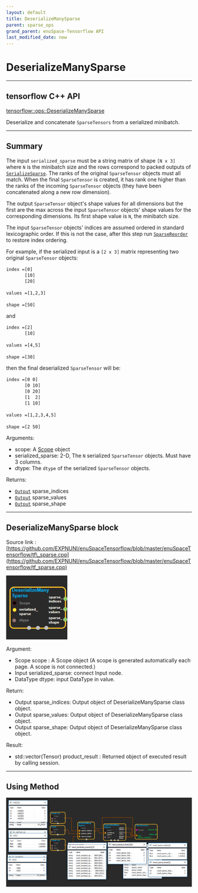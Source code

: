 ```yaml
--- 
layout: default 
title: DeserializeManySparse 
parent: sparse_ops 
grand_parent: enuSpace-Tensorflow API 
last_modified_date: now 
--- 
```


# DeserializeManySparse

---

## tensorflow C++ API

[tensorflow::ops::DeserializeManySparse](https://www.tensorflow.org/api_docs/cc/class/tensorflow/ops/deserialize-many-sparse)

Deserialize and concatenate `SparseTensors` from a serialized minibatch.

---

## Summary

The input `serialized_sparse` must be a string matrix of shape `[N x 3]` where `N` is the minibatch size and the rows correspond to packed outputs of [`SerializeSparse`](https://www.tensorflow.org/api_docs/cc/class/tensorflow/ops/serialize-sparse.html#classtensorflow_1_1ops_1_1_serialize_sparse). The ranks of the original `SparseTensor` objects must all match. When the final `SparseTensor` is created, it has rank one higher than the ranks of the incoming `SparseTensor` objects \(they have been concatenated along a new row dimension\).

The output `SparseTensor` object's shape values for all dimensions but the first are the max across the input `SparseTensor` objects' shape values for the corresponding dimensions. Its first shape value is `N`, the minibatch size.

The input `SparseTensor` objects' indices are assumed ordered in standard lexicographic order. If this is not the case, after this step run [`SparseReorder`](https://www.tensorflow.org/api_docs/cc/class/tensorflow/ops/sparse-reorder.html#classtensorflow_1_1ops_1_1_sparse_reorder) to restore index ordering.

For example, if the serialized input is a `[2 x 3]` matrix representing two original `SparseTensor` objects:

```
index =[0]
       [10]
       [20]

values =[1,2,3]

shape =[50]
```

and

```
index =[2]
       [10]

values =[4,5]

shape =[30]
```

then the final deserialized `SparseTensor` will be:

```
index =[0 0]
       [0 10]
       [0 20]
       [1  2]
       [1 10]

values =[1,2,3,4,5]

shape =[2 50]
```

Arguments:

* scope: A [Scope](https://www.tensorflow.org/api_docs/cc/class/tensorflow/scope.html#classtensorflow_1_1_scope) object
* serialized\_sparse: 2-D, The `N` serialized `SparseTensor` objects. Must have 3 columns.
* dtype: The `dtype` of the serialized `SparseTensor` objects.

Returns:

* [`Output`](https://www.tensorflow.org/api_docs/cc/class/tensorflow/output.html#classtensorflow_1_1_output) sparse\_indices
* [`Output`](https://www.tensorflow.org/api_docs/cc/class/tensorflow/output.html#classtensorflow_1_1_output) sparse\_values
* [`Output`](https://www.tensorflow.org/api_docs/cc/class/tensorflow/output.html#classtensorflow_1_1_output) sparse\_shape

---

## DeserializeManySparse block

Source link : [https://github.com/EXPNUNI/enuSpaceTensorflow/blob/master/enuSpaceTensorflow/tf\_sparse.cpp](https://github.com/EXPNUNI/enuSpaceTensorflow/blob/master/enuSpaceTensorflow/tf_sparse.cpp)

![](./assets/sparse_op/DeserializeManySparse1.jpg)

Argument:

* Scope scope : A Scope object \(A scope is generated automatically each page. A scope is not connected.\)
* Input serialized\_sparse: connect  Input node.
* DataType dtype: input DataType in value.

Return:

* Output sparse\_indices: Output object of DeserializeManySparse class object.
* Output sparse\_values: Output object of DeserializeManySparse class object.
* Output sparse\_shape: Output object of DeserializeManySparse class object.

Result:

* std::vector\(Tensor\) product\_result : Returned object of executed result by calling session.

---

## Using Method

![](./assets/sparse_op/DeserializeManySparse2.jpg)

